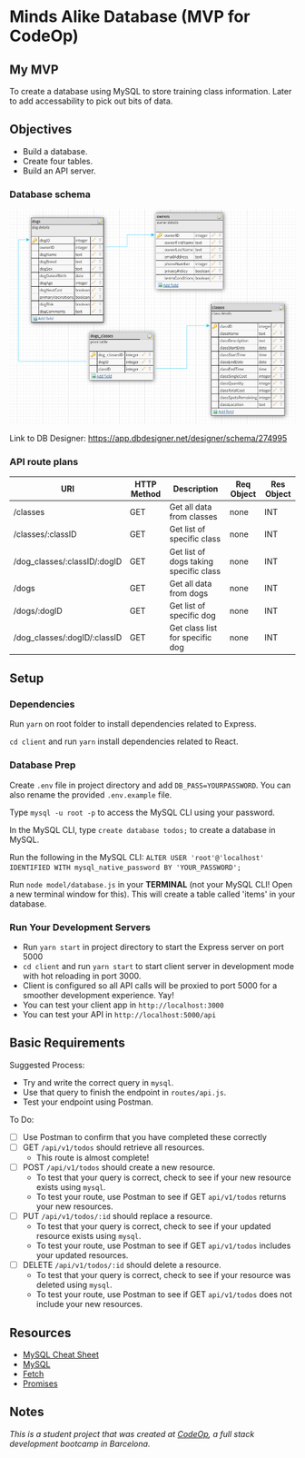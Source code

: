 # Minds Alike Database (MVP for CodeOp)

## My MVP

To create a database using MySQL to store training class information. Later to add accessability to pick out bits of data.

## Objectives

- Build a database.
- Create four tables.
- Build an API server.

### Database schema

![alt text](mindsalike_schema.png "Minds Alike DB Schema")

Link to DB Designer:
https://app.dbdesigner.net/designer/schema/274995

### API route plans

| URI                          | HTTP Method | Description                            | Req Object | Res Object |
| ---------------------------- | ----------- | -------------------------------------- | ---------- | ---------- |
| /classes                     | GET         | Get all data from classes              | none       | INT        |
| /classes/:classID            | GET         | Get list of specific class             | none       | INT        |
| /dog_classes/:classID/:dogID | GET         | Get list of dogs taking specific class | none       | INT        |
| /dogs                        | GET         | Get all data from dogs                 | none       | INT        |
| /dogs/:dogID                 | GET         | Get list of specific dog               | none       | INT        |
| /dog_classes/:dogID/:classID | GET         | Get class list for specific dog        | none       | INT        |

## Setup

### Dependencies

Run `yarn` on root folder to install dependencies related to Express.

`cd client` and run `yarn` install dependencies related to React.

### Database Prep

Create `.env` file in project directory and add `DB_PASS=YOURPASSWORD`. You can also rename the provided `.env.example` file.

Type `mysql -u root -p` to access the MySQL CLI using your password.

In the MySQL CLI, type `create database todos;` to create a database in MySQL.

Run the following in the MySQL CLI: `ALTER USER 'root'@'localhost' IDENTIFIED WITH mysql_native_password BY 'YOUR_PASSWORD';`

Run `node model/database.js` in your **TERMINAL** (not your MySQL CLI! Open a new terminal window for this). This will create a table called 'items' in your database.

### Run Your Development Servers

- Run `yarn start` in project directory to start the Express server on port 5000
- `cd client` and run `yarn start` to start client server in development mode with hot reloading in port 3000.
- Client is configured so all API calls will be proxied to port 5000 for a smoother development experience. Yay!
- You can test your client app in `http://localhost:3000`
- You can test your API in `http://localhost:5000/api`

## Basic Requirements

Suggested Process:

- Try and write the correct query in `mysql`.
- Use that query to finish the endpoint in `routes/api.js`.
- Test your endpoint using Postman.

To Do:

- [ ] Use Postman to confirm that you have completed these correctly
- [ ] GET `/api/v1/todos` should retrieve all resources.
  - This route is almost complete!
- [ ] POST `/api/v1/todos` should create a new resource.
  - To test that your query is correct, check to see if your new resource exists using `mysql`.
  - To test your route, use Postman to see if GET `api/v1/todos` returns your new resources.
- [ ] PUT `/api/v1/todos/:id` should replace a resource.
  - To test that your query is correct, check to see if your updated resource exists using `mysql`.
  - To test your route, use Postman to see if GET `api/v1/todos` includes your updated resources.
- [ ] DELETE `/api/v1/todos/:id` should delete a resource.
  - To test that your query is correct, check to see if your resource was deleted using `mysql`.
  - To test your route, use Postman to see if GET `api/v1/todos` does not include your new resources.

## Resources

- [MySQL Cheat Sheet](http://www.mysqltutorial.org/mysql-cheat-sheet.aspx)
- [MySQL](https://dev.mysql.com/doc/refman/8.0/en/database-use.html)
- [Fetch](https://developer.mozilla.org/en-US/docs/Web/API/Fetch_API/Using_Fetch)
- [Promises](https://developer.mozilla.org/en-US/docs/Web/JavaScript/Reference/Global_Objects/Promise)

## Notes

_This is a student project that was created at [CodeOp](http://CodeOp.tech), a full stack development bootcamp in Barcelona._
